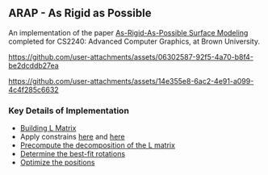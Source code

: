 ## ARAP - As Rigid as Possible

An implementation of the paper [As-Rigid-As-Possible Surface Modeling](https://igl.ethz.ch/projects/ARAP/arap_web.pdf) completed for CS2240: Advanced Computer Graphics, at Brown University.

https://github.com/user-attachments/assets/06302587-92f5-4a70-b8f4-be2dcddb27ea

https://github.com/user-attachments/assets/14e355e8-6ac2-4e91-a099-4c4f285c6632


### Key Details of Implementation

- [Building L Matrix](https://github.com/wiedmann-trey/arap/blob/77e369cbf97045048ab100e3341a4926d57f0a2c/src/arap.cpp#L210)
- Apply constrains [here](https://github.com/wiedmann-trey/arap/blob/77e369cbf97045048ab100e3341a4926d57f0a2c/src/arap.cpp#L219) and [here](https://github.com/wiedmann-trey/arap/blob/77e369cbf97045048ab100e3341a4926d57f0a2c/src/arap.cpp#L129)
- [Precompute the decomposition of the L matrix](https://github.com/wiedmann-trey/arap/blob/77e369cbf97045048ab100e3341a4926d57f0a2c/src/arap.cpp#L236)
- [Determine the best-fit rotations](https://github.com/wiedmann-trey/arap/blob/77e369cbf97045048ab100e3341a4926d57f0a2c/src/arap.cpp#L68)
- [Optimize the positions](https://github.com/wiedmann-trey/arap/blob/77e369cbf97045048ab100e3341a4926d57f0a2c/src/arap.cpp#L99)
